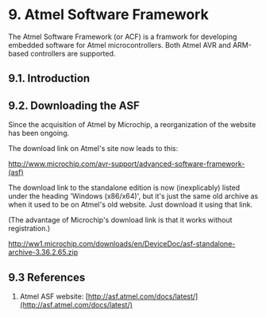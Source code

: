 # 9. Atmel Software Framework

The Atmel Software Framework (or ACF) is a framwork for developing embedded software for Atmel microcontrollers.
Both Atmel AVR and ARM-based controllers are supported.

## 9.1. Introduction

## 9.2. Downloading the ASF

Since the acquisition of Atmel by Microchip, a reorganization of the website has been ongoing.

The download link on Atmel's site now leads to this:

http://www.microchip.com/avr-support/advanced-software-framework-(asf)

The download link to the standalone edition is now (inexplicably) listed under the heading 'Windows (x86/x64)',
but it's just the same old archive as when it used to be on Atmel's old website. Just download it using that link.

(The advantage of Microchip's download link is that it works without registration.)

http://ww1.microchip.com/downloads/en/DeviceDoc/asf-standalone-archive-3.36.2.65.zip



## 9.3 References

1. Atmel ASF website: [http://asf.atmel.com/docs/latest/](http://asf.atmel.com/docs/latest/)
